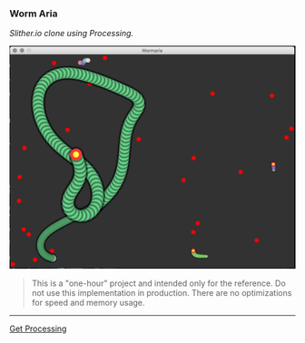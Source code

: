 ### Worm Aria ###

*Slither.io clone using Processing.*

![Worm Aria](https://github.com/andreyugolnik/wormaria/blob/master/WormAria.png "Worm Aria")

> This is a "one-hour" project and intended only for the reference. Do not use this implementation in production. There are no optimizations for speed and memory usage.

***
[Get Processing](https://processing.org)
